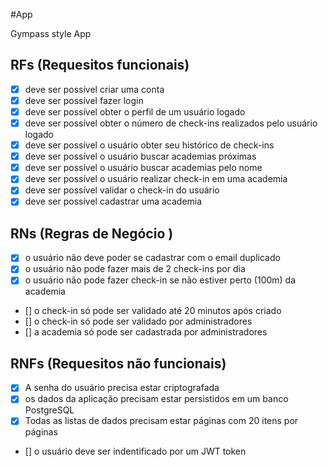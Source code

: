 #App

Gympass style App

## RFs (Requesitos funcionais)

- [x] deve ser possível criar uma conta
- [x] deve ser possível fazer login
- [x] deve ser possível obter o perfil de um usuário logado
- [x] deve ser possível obter o número de check-ins realizados pelo usuário logado
- [x] deve ser possível o usuário obter seu histórico de check-ins
- [x] deve ser possível o usuário buscar academias próximas
- [x] deve ser possível o usuário buscar academias pelo nome
- [x] deve ser possível o usuário realizar check-in em uma academia
- [x] deve ser possível validar o check-in do usuário
- [x] deve ser possível cadastrar uma academia

## RNs (Regras de Negócio )

- [x] o usuário não deve poder se cadastrar com o email duplicado
- [x] o usuário não pode fazer mais de 2 check-ins por dia
- [x] o usuário não pode fazer check-in se não estiver perto (100m) da academia
- [] o check-in só pode ser validado até 20 minutos após criado
- [] o check-in só pode ser validado por administradores
- [] a academia só pode ser cadastrada por administradores

## RNFs (Requesitos não funcionais)

- [x] A senha do usuário precisa estar criptografada
- [x] os dados da aplicação precisam estar persistidos em um banco PostgreSQL
- [x] Todas as listas de dados precisam estar páginas com 20 itens por páginas
- [] o usuário deve ser indentificado por um JWT token
